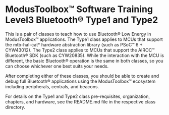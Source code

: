 # ModusToolbox™ Software Training Level3 Bluetooth® Type1 and Type2

This is a pair of classes to teach how to use Bluetooth® Low Energy in ModusToolbox™ applications. The Type1 class applies to MCUs that support the mtb-hal-cat* hardware abstraction library (such as PSoC™ 6 + CYW43012). The Type2 class applies to MCUs that support the AIROC™ Bluetooth® SDK (such as CYW20835). While the interaction with the MCU is different, the basic Bluetooth® operation is the same in both classes, so you can choose whichever one best suits your needs.

After completing either of these classes, you should be able to create and debug full Bluetooth® applications using the ModusToolbox™ ecosystem including peripherals, centrals, and beacons.

For details on the Type1 and Type2 class pre-requisites, organization, chapters, and hardware, see the README.md file in the respective class directory.
